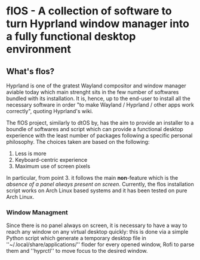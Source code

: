 # flOS - A collection of software to turn Hyprland window manager into a fully functional desktop environment

## What's flos?

Hyprland is one of the gratest Wayland compositor and window manager aviable today which main strenght sits in the few number of softwares bundled with its installation. It is, hence, up to the end-user to install all the necessary software in order "to make Wayland / Hyprland / other apps work correctly", quoting Hyprland's wiki.

The flOS project, similarly to dtOS by, has the aim to provide an installer to a boundle of softwares and script which can provide a functional desktop experience with the least number of packages following a specific personal philosophy.
The choices taken are based on the following:

1. Less is more
2. Keyboard-centric experience
3. Maximum use of screen pixels

In particular, from point 3. it follows the main **non**-feature which is the *absence of a panel always present on screen*.
Currently, the flos installation script works on Arch Linux based systems and it has been tested on pure Arch Linux.

### Window Managment

Since there is no panel always on screen, it is necessary to have a way to reach any window on any virtual desktop quickly: this is done via a simple Python script which generate a temporary desktop file in ''~/.local/share/applications/'' floder for every opened window, Rofi to parse them and ''hyprctl'' to move focus to the desired window. 
